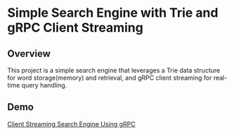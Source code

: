# Simple Search Engine with Trie and gRPC Client Streaming

## Overview
This project is a simple search engine that leverages a Trie data structure for word storage(memory) and retrieval, and gRPC client streaming for real-time query handling.

## Demo
<a href="https://youtu.be/x3mx3Jofzr8?si=IT-XR0irYrkK2PeZ" > Client Streaming Search Engine Using gRPC </a>

